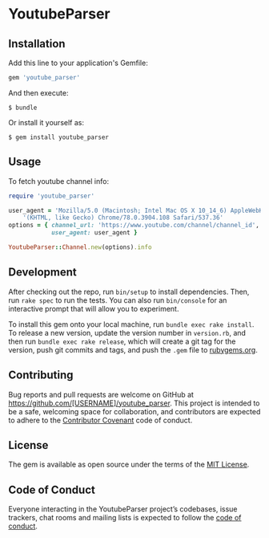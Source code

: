 # YoutubeParser
## Installation

Add this line to your application's Gemfile:

```ruby
gem 'youtube_parser'
```

And then execute:

    $ bundle

Or install it yourself as:

    $ gem install youtube_parser

## Usage

To fetch youtube channel info:
```ruby
require 'youtube_parser'

user_agent = 'Mozilla/5.0 (Macintosh; Intel Mac OS X 10_14_6) AppleWebKit/537.36 '\
    '(KHTML, like Gecko) Chrome/78.0.3904.108 Safari/537.36'
options = { channel_url: 'https://www.youtube.com/channel/channel_id',
            user_agent: user_agent }

YoutubeParser::Channel.new(options).info
```

## Development

After checking out the repo, run `bin/setup` to install dependencies. Then, run `rake spec` to run the tests. You can also run `bin/console` for an interactive prompt that will allow you to experiment.

To install this gem onto your local machine, run `bundle exec rake install`. To release a new version, update the version number in `version.rb`, and then run `bundle exec rake release`, which will create a git tag for the version, push git commits and tags, and push the `.gem` file to [rubygems.org](https://rubygems.org).

## Contributing

Bug reports and pull requests are welcome on GitHub at https://github.com/[USERNAME]/youtube_parser. This project is intended to be a safe, welcoming space for collaboration, and contributors are expected to adhere to the [Contributor Covenant](http://contributor-covenant.org) code of conduct.

## License

The gem is available as open source under the terms of the [MIT License](https://opensource.org/licenses/MIT).

## Code of Conduct

Everyone interacting in the YoutubeParser project’s codebases, issue trackers, chat rooms and mailing lists is expected to follow the [code of conduct](https://github.com/[USERNAME]/youtube_parser/blob/master/CODE_OF_CONDUCT.md).
